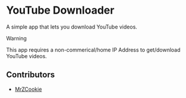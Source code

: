 # YouTube Downloader

A simple app that lets you download YouTube videos.

> [!WARNING]  
> This app requires a non-commerical/home IP Address to get/download YouTube videos.

## Contributors

- [MrZCookie](https://github.com/mrzcookies)
